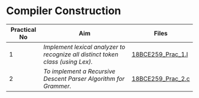 # Compiler Construction

| Practical No | Aim              |Files      |
|--------------|------------------|-----------|
| 1 | _Implement lexical analyzer to recognize all distinct token class (using Lex)._ | [18BCE259_Prac_1.l](./18BCE259_Prac_1.l) |
| 2 | _To implement a Recursive Descent Parser Algorithm for Grammer._ | [18BCE259_Prac_2.c](./18BCE259_Prac_2.c) |